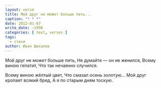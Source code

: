 ```yaml
---
layout: verse
title: Мой друг не может больше пить...
caption: "* * *"
date: 2012-01-07
write_date: ~1998
categories: [ text, verses ]
tags:
  - стихи
author: Иван Шихалев
---
```

Мой друг не может больше пить,
Не думайте — он не женился,
Всему виною гепатит,
Что так нечаянно случился.

Всему виною жёлтый цвет,
Что смазал осень золотую...
Мой друг кропает всякий бред,
А я по старым дням тоскую.

